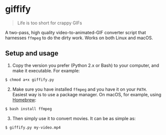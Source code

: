 # giffify

>Life is too short for crappy GIFs

A two-pass, high quality video-to-animated-GIF converter script that harnesses `ffmpeg` to do the dirty work.
Works on both Linux and macOS.

## Setup and usage

1. Copy the version you prefer (Python 2.x or Bash) to your computer, and make it executable. For example:

  ```bash
  $ chmod a+x giffify.py
  ```
2. Make sure you have installed `ffmpeg` and you have it on your `PATH`. Easiest way is to use a package manager. On macOS, for example, using [Homebrew](http://brew.sh/):

  ```bash
  $ bash install ffmpeg
  ```

3. Then simply use it to convert movies. It can be as simple as:

  ```bash
  $ giffify.py my-video.mp4
  ```
